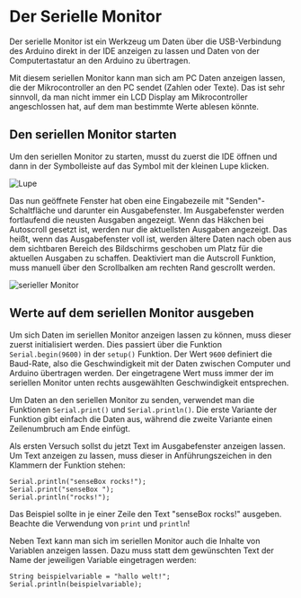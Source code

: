 # Der Serielle Monitor

Der serielle Monitor ist ein Werkzeug um Daten über die USB-Verbindung des Arduino direkt in der IDE anzeigen zu lassen und Daten von der Computertastatur an den Arduino zu übertragen.

Mit diesem seriellen Monitor kann man sich am PC Daten anzeigen lassen, die der Mikrocontroller an den PC sendet (Zahlen oder Texte).
Das ist sehr sinnvoll, da man nicht immer ein LCD Display am Mikrocontroller angeschlossen hat, auf dem man bestimmte Werte ablesen könnte.

## Den seriellen Monitor starten
Um den seriellen Monitor zu starten, musst du zuerst die IDE öffnen und dann in der Symbolleiste auf das Symbol mit der kleinen Lupe klicken.

![Lupe](https://raw.githubusercontent.com/sensebox/resources/master/images/arduino_magnifying_glass.png
 "Lupe")

Das nun geöffnete Fenster hat oben eine Eingabezeile mit "Senden"-Schaltfläche und darunter ein Ausgabefenster.
Im Ausgabefenster werden fortlaufend die neusten Ausgaben angezeigt. Wenn das Häkchen bei Autoscroll gesetzt ist, werden nur die aktuellsten Ausgaben angezeigt.
Das heißt, wenn das Ausgabefenster voll ist, werden ältere Daten nach oben aus dem sichtbaren Bereich des Bildschirms geschoben um Platz für die aktuellen Ausgaben zu schaffen.
Deaktiviert man die Autscroll Funktion, muss manuell über den Scrollbalken am rechten Rand gescrollt werden.

![serieller Monitor](https://raw.githubusercontent.com/sensebox/resources/master/images/arduino_serial_monitor.jpg
 "serieller Monitor")

## Werte auf dem seriellen Monitor ausgeben
Um sich Daten im seriellen Monitor anzeigen lassen zu können, muss dieser zuerst initialisiert werden.
Dies passiert über die Funktion `Serial.begin(9600)` in der `setup()` Funktion.
Der Wert `9600` definiert die Baud-Rate, also die Geschwindigkeit mit der Daten zwischen Computer und Arduino übertragen werden.
Der eingetragene Wert muss immer der im seriellen Monitor unten rechts ausgewählten Geschwindigkeit entsprechen.

Um Daten an den seriellen Monitor zu senden, verwendet man die Funktionen `Serial.print()` und `Serial.println()`.
Die erste Variante der Funktion gibt einfach die Daten aus, während die zweite Variante einen Zeilenumbruch am Ende einfügt.


Als ersten Versuch sollst du jetzt Text im Ausgabefenster anzeigen lassen.
Um Text anzeigen zu lassen, muss dieser in Anführungszeichen in den Klammern der Funktion stehen:
```arduino
Serial.println("senseBox rocks!");
Serial.print("senseBox ");
Serial.println("rocks!");
```

Das Beispiel sollte in je einer Zeile den Text "senseBox rocks!" ausgeben.
Beachte die Verwendung von `print` und `println`!

Neben Text kann man sich im seriellen Monitor auch die Inhalte von Variablen anzeigen lassen. Dazu muss statt dem gewünschten Text der Name der jeweiligen Variable eingetragen werden:

```arduino
String beispielvariable = "hallo welt!";
Serial.println(beispielvariable);
```
